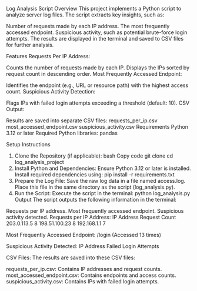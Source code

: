 Log Analysis Script
Overview
This project implements a Python script to analyze server log files. The script extracts key insights, such as:

Number of requests made by each IP address.
The most frequently accessed endpoint.
Suspicious activity, such as potential brute-force login attempts.
The results are displayed in the terminal and saved to CSV files for further analysis.

Features
Requests Per IP Address:

Counts the number of requests made by each IP.
Displays the IPs sorted by request count in descending order.
Most Frequently Accessed Endpoint:

Identifies the endpoint (e.g., URL or resource path) with the highest access count.
Suspicious Activity Detection:

Flags IPs with failed login attempts exceeding a threshold (default: 10).
CSV Output:

Results are saved into separate CSV files:
requests_per_ip.csv
most_accessed_endpoint.csv
suspicious_activity.csv
Requirements
Python 3.12 or later
Required Python libraries:
pandas

Setup Instructions
1. Clone the Repository (if applicable):
bash
Copy code
git clone <repository-url>
cd log_analysis_project
2. Install Python and Dependencies:
Ensure Python 3.12 or later is installed. Install required dependencies using:
pip install -r requirements.txt
3. Prepare the Log File:
Save the raw log data in a file named access.log.
Place this file in the same directory as the script (log_analysis.py).
4. Run the Script:
Execute the script in the terminal:
python log_analysis.py
Output
The script outputs the following information in the terminal:

Requests per IP address.
Most frequently accessed endpoint.
Suspicious activity detected.
Requests per IP Address:
IP Address           Request Count
203.0.113.5          8
198.51.100.23        8
192.168.1.1          7

Most Frequently Accessed Endpoint:
/login (Accessed 13 times)

Suspicious Activity Detected:
IP Address           Failed Login Attempts

CSV Files: The results are saved into these CSV files:

requests_per_ip.csv: Contains IP addresses and request counts.
most_accessed_endpoint.csv: Contains endpoints and access counts.
suspicious_activity.csv: Contains IPs with failed login attempts.
